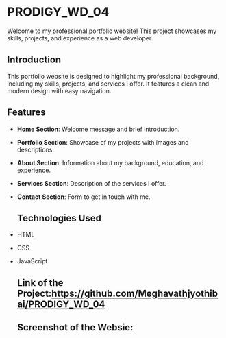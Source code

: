 # PRODIGY_WD_04

Welcome to my professional portfolio website! This project showcases my skills, projects, and experience as a web developer.

## Introduction

This portfolio website is designed to highlight my professional background, including my skills, projects, and services I offer. It features a clean and modern design with easy navigation.

## Features

- **Home Section**: Welcome message and brief introduction.
- **Portfolio Section**: Showcase of my projects with images and descriptions.
- **About Section**: Information about my background, education, and experience.
- **Services Section**: Description of the services I offer.
- **Contact Section**: Form to get in touch with me.

  ## Technologies Used

- HTML
- CSS
- JavaScript

  ## Link of the Project:https://github.com/Meghavathjyothibai/PRODIGY_WD_04

  ## Screenshot of the Websie:
